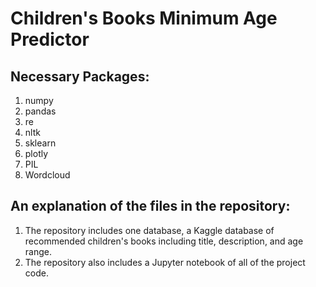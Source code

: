 # Children's Books Minimum Age Predictor


## Necessary Packages:

1. numpy 
2. pandas
3. re
4. nltk 
5. sklearn
6. plotly
7. PIL
8. Wordcloud

## An explanation of the files in the repository:
1. The repository includes one database, a Kaggle database of recommended children's books including title, description, and age range. 
2. The repository also includes a Jupyter notebook of all of the project code.
